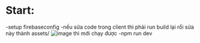 # Start:
-setup firebaseconfig
-nếu sửa code trong client thì phải run build lại rổi sửa này thành assets/ ![image](https://github.com/user-attachments/assets/1f20fed7-644c-4463-8f91-5f57c05832cc)
thì mới chạy được 
-npm run dev 
